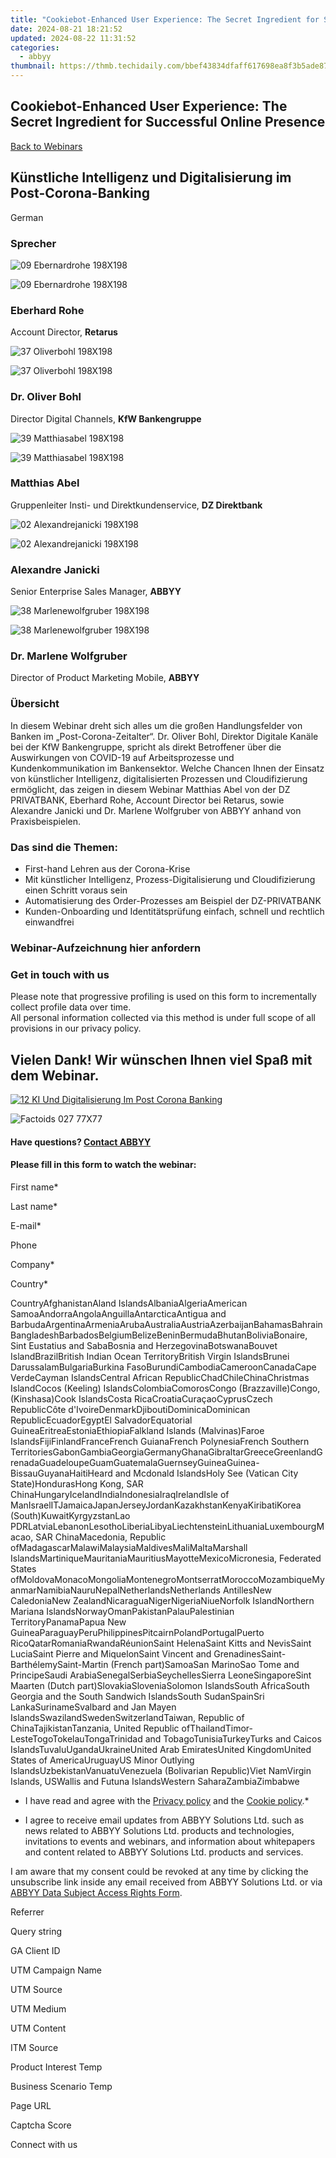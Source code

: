 ```yaml
---
title: "Cookiebot-Enhanced User Experience: The Secret Ingredient for Successful Online Presence"
date: 2024-08-21 18:21:52
updated: 2024-08-22 11:31:52
categories:
  - abbyy
thumbnail: https://thmb.techidaily.com/bbef43834dfaff617698ea8f3b5ade870119d6ba3c72e1c68f4dc5c5b52a7aac.jpg
---
```


## Cookiebot-Enhanced User Experience: The Secret Ingredient for Successful Online Presence

[Back to Webinars](https://tools.techidaily.com/abbyy/products/)

## Künstliche Intelligenz und Digitalisierung im Post-Corona-Banking

German

### Sprecher

![09 Ebernardrohe 198X198](https://static3.abbyy.com/abbyycommedia/25132/retarus-logo-forspeakers.png) 

![09 Ebernardrohe 198X198](https://static4.abbyy.com/abbyycommedia/25116/09-ebernardrohe-198x198.png)

### Eberhard Rohe

Account Director, **Retarus**

![37 Oliverbohl 198X198](https://static5.abbyy.com/abbyycommedia/35547/kfw-logo-forspeakers-86x44.jpg) 

![37 Oliverbohl 198X198](https://static4.abbyy.com/abbyycommedia/28979/37-oliverbohl-198x198.png)

### Dr. Oliver Bohl

Director Digital Channels, **KfW Bankengruppe**

![39 Matthiasabel 198X198](https://static4.abbyy.com/abbyycommedia/29273/dz-privatbank-forspeakers.png) 

![39 Matthiasabel 198X198](https://static4.abbyy.com/abbyycommedia/29271/39-matthiasabel-198x198.png)

### Matthias Abel

Gruppenleiter Insti- und Direktkundenservice, **DZ Direktbank**

![02 Alexandrejanicki 198X198](https://static4.abbyy.com/abbyycommedia/35123/logo-2021-90x27.svg) 

![02 Alexandrejanicki 198X198](https://static2.abbyy.com/abbyycommedia/25101/02-alexandrejanicki-198x198.png)

### Alexandre Janicki

Senior Enterprise Sales Manager, **ABBYY**

![38 Marlenewolfgruber 198X198](https://static4.abbyy.com/abbyycommedia/25121/logo-2021-90x27.svg) 

![38 Marlenewolfgruber 198X198](https://static1.abbyy.com/abbyycommedia/28977/38-marlenewolfgruber-198x198.png)

### Dr. Marlene Wolfgruber

Director of Product Marketing Mobile, **ABBYY**

### Übersicht

In diesem Webinar dreht sich alles um die großen Handlungsfelder von Banken im „Post-Corona-Zeitalter“. Dr. Oliver Bohl, Direktor Digitale Kanäle bei der KfW Bankengruppe, spricht als direkt Betroffener über die Auswirkungen von COVID-19 auf Arbeitsprozesse und Kundenkommunikation im Bankensektor. Welche Chancen Ihnen der Einsatz von künstlicher Intelligenz, digitalisierten Prozessen und Cloudifizierung ermöglicht, das zeigen in diesem Webinar Matthias Abel von der DZ PRIVATBANK, Eberhard Rohe, Account Director bei Retarus, sowie Alexandre Janicki und Dr. Marlene Wolfgruber von ABBYY anhand von Praxisbeispielen.

### Das sind die Themen:

* First-hand Lehren aus der Corona-Krise
* Mit künstlicher Intelligenz, Prozess-Digitalisierung und Cloudifizierung einen Schritt voraus sein
* Automatisierung des Order-Prozesses am Beispiel der DZ-PRIVATBANK
* Kunden-Onboarding und Identitätsprüfung einfach, schnell und rechtlich einwandfrei

### Webinar-Aufzeichnung hier anfordern

### Get in touch with us

Please note that progressive profiling is used on this form to incrementally collect profile data over time.   
All personal information collected via this method is under full scope of all provisions in our privacy policy.

## Vielen Dank! Wir wünschen Ihnen viel Spaß mit dem Webinar.

[![12 KI Und Digitalisierung Im Post Corona Banking](https://static2.abbyy.com/abbyycommedia/29413/12-ki-und-digitalisierung-im-post-corona-banking.jpg)](https://www.youtube.com/watch?v=vjY4sTE9GJ0) 

![Factoids 027 77X77](https://static4.abbyy.com/abbyycommedia/31652/factoids-027-77x77.svg)

#### Have questions? [Contact ABBYY](https://tools.techidaily.com/abbyy/products/)

#### Please fill in this form to watch the webinar:

First name\*

Last name\*

E-mail\*

Phone

Company\*

Сountry\*

СountryAfghanistanAland IslandsAlbaniaAlgeriaAmerican SamoaAndorraAngolaAnguillaAntarcticaAntigua and BarbudaArgentinaArmeniaArubaAustraliaAustriaAzerbaijanBahamasBahrainBangladeshBarbadosBelgiumBelizeBeninBermudaBhutanBoliviaBonaire, Sint Eustatius and SabaBosnia and HerzegovinaBotswanaBouvet IslandBrazilBritish Indian Ocean TerritoryBritish Virgin IslandsBrunei DarussalamBulgariaBurkina FasoBurundiCambodiaCameroonCanadaCape VerdeCayman IslandsCentral African RepublicChadChileChinaChristmas IslandCocos (Keeling) IslandsColombiaComorosCongo (Brazzaville)Congo, (Kinshasa)Cook IslandsCosta RicaCroatiaCuraçaoCyprusCzech RepublicCôte d'IvoireDenmarkDjiboutiDominicaDominican RepublicEcuadorEgyptEl SalvadorEquatorial GuineaEritreaEstoniaEthiopiaFalkland Islands (Malvinas)Faroe IslandsFijiFinlandFranceFrench GuianaFrench PolynesiaFrench Southern TerritoriesGabonGambiaGeorgiaGermanyGhanaGibraltarGreeceGreenlandGrenadaGuadeloupeGuamGuatemalaGuernseyGuineaGuinea-BissauGuyanaHaitiHeard and Mcdonald IslandsHoly See (Vatican City State)HondurasHong Kong, SAR ChinaHungaryIcelandIndiaIndonesiaIraqIrelandIsle of ManIsraelITJamaicaJapanJerseyJordanKazakhstanKenyaKiribatiKorea (South)KuwaitKyrgyzstanLao PDRLatviaLebanonLesothoLiberiaLibyaLiechtensteinLithuaniaLuxembourgMacao, SAR ChinaMacedonia, Republic ofMadagascarMalawiMalaysiaMaldivesMaliMaltaMarshall IslandsMartiniqueMauritaniaMauritiusMayotteMexicoMicronesia, Federated States ofMoldovaMonacoMongoliaMontenegroMontserratMoroccoMozambiqueMyanmarNamibiaNauruNepalNetherlandsNetherlands AntillesNew CaledoniaNew ZealandNicaraguaNigerNigeriaNiueNorfolk IslandNorthern Mariana IslandsNorwayOmanPakistanPalauPalestinian TerritoryPanamaPapua New GuineaParaguayPeruPhilippinesPitcairnPolandPortugalPuerto RicoQatarRomaniaRwandaRéunionSaint HelenaSaint Kitts and NevisSaint LuciaSaint Pierre and MiquelonSaint Vincent and GrenadinesSaint-BarthélemySaint-Martin (French part)SamoaSan MarinoSao Tome and PrincipeSaudi ArabiaSenegalSerbiaSeychellesSierra LeoneSingaporeSint Maarten (Dutch part)SlovakiaSloveniaSolomon IslandsSouth AfricaSouth Georgia and the South Sandwich IslandsSouth SudanSpainSri LankaSurinameSvalbard and Jan Mayen IslandsSwazilandSwedenSwitzerlandTaiwan, Republic of ChinaTajikistanTanzania, United Republic ofThailandTimor-LesteTogoTokelauTongaTrinidad and TobagoTunisiaTurkeyTurks and Caicos IslandsTuvaluUgandaUkraineUnited Arab EmiratesUnited KingdomUnited States of AmericaUruguayUS Minor Outlying IslandsUzbekistanVanuatuVenezuela (Bolivarian Republic)Viet NamVirgin Islands, USWallis and Futuna IslandsWestern SaharaZambiaZimbabwe

* I have read and agree with the [Privacy policy](https://tools.techidaily.com/abbyy/products/) and the [Cookie policy](https://tools.techidaily.com/abbyy/products/).\*

* I agree to receive email updates from ABBYY Solutions Ltd. such as news related to ABBYY Solutions Ltd. products and technologies, invitations to events and webinars, and information about whitepapers and content related to ABBYY Solutions Ltd. products and services.  
    
I am aware that my consent could be revoked at any time by clicking the unsubscribe link inside any email received from ABBYY Solutions Ltd. or via [ABBYY Data Subject Access Rights Form](https://tools.techidaily.com/abbyy/products/).

Referrer

Query string

GA Client ID

UTM Campaign Name

UTM Source

UTM Medium

UTM Content

ITM Source

Product Interest Temp

Business Scenario Temp

Page URL

Captcha Score

Connect with us

<ins class="adsbygoogle"
     style="display:block"
     data-ad-format="autorelaxed"
     data-ad-client="ca-pub-7571918770474297"
     data-ad-slot="1223367746"></ins>



<ins class="adsbygoogle"
     style="display:block"
     data-ad-client="ca-pub-7571918770474297"
     data-ad-slot="8358498916"
     data-ad-format="auto"
     data-full-width-responsive="true"></ins>
